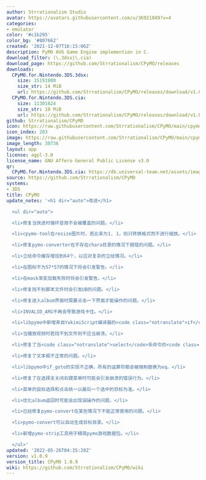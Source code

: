 ```yaml
---
author: Strrationalism Studio
avatar: https://avatars.githubusercontent.com/u/36921849?v=4
categories:
- emulator
color: '#c1b295'
color_bg: '#807662'
created: '2021-12-07T16:15:06Z'
description: PyMO AVG Game Engine implemention in C.
download_filter: (\.3dsx|\.cia)
download_page: https://github.com/Strrationalism/CPyMO/releases
downloads:
  CPyMO.for.Nintendo.3DS.3dsx:
    size: 15191800
    size_str: 14 MiB
    url: https://github.com/Strrationalism/CPyMO/releases/download/v1.0.9/CPyMO.for.Nintendo.3DS.3dsx
  CPyMO.for.Nintendo.3DS.cia:
    size: 11301824
    size_str: 10 MiB
    url: https://github.com/Strrationalism/CPyMO/releases/download/v1.0.9/CPyMO.for.Nintendo.3DS.cia
github: Strrationalism/CPyMO
icon: https://raw.githubusercontent.com/Strrationalism/CPyMO/main/cpymo-backends/3ds/icon.png
icon_index: 203
image: https://raw.githubusercontent.com/Strrationalism/CPyMO/main/cpymo-backends/3ds/banner.png
image_length: 30736
layout: app
license: agpl-3.0
license_name: GNU Affero General Public License v3.0
qr:
  CPyMO.for.Nintendo.3DS.cia: https://db.universal-team.net/assets/images/qr/cpymo-for-nintendo-3ds-cia.png
source: https://github.com/Strrationalism/CPyMO
systems:
- 3DS
title: CPyMO
update_notes: '<h1 dir="auto">改进</h1>

  <ul dir="auto">

  <li>修复当快进时循环音效不会被覆盖的问题。</li>

  <li>cpymo-tool在resize图片时，若比率为1, 1，则只转换格式而不进行缩放。</li>

  <li>修复pymo-converter在不存在chara目录的情况下报错的问题。</li>

  <li>立绘命令缓存增加到64个，以应对复杂的立绘情况。</li>

  <li>在图标不为57*57的情况下将会引发警告。</li>

  <li>在mask渐变加载失败时将会引发警告。</li>

  <li>修复找不到脚本文件时会引发UB的问题。</li>

  <li>修复进入album界面时需要点击一下界面才能操作的问题。</li>

  <li>INVALID_ARG不再会导致游戏卡住。</li>

  <li>libpymo中新增来自YukimiScript编译器的<code class="notranslate">if</code>语法。</li>

  <li>当播放视频时若找不到文件则不应当崩溃。</li>

  <li>修复了当<code class="notranslate">select</code>系命令的<code class="notranslate">init_position</code>超过选项数时会发生崩溃的问题。</li>

  <li>修复了文本框不正常的问题。</li>

  <li>libpymo中if_goto的实现不正确，所有的运算符都会被强制替换为eq。</li>

  <li>修复了在选择支关闭右键菜单时可能会引发崩溃的错误行为。</li>

  <li>菜单的鼠标选择和点击统一以最后一个选中的目标为准。</li>

  <li>优化album返回时可能会出现误操作的问题。</li>

  <li>已经修复pymo-convert在某些情况下不能正常使用的问题。</li>

  <li>pymo-convert可以自动生成目标目录。</li>

  <li>新增pymo-strip工具用于精简pymo游戏数据包。</li>

  </ul>'
updated: '2022-05-26T04:35:28Z'
version: v1.0.9
version_title: CPyMO 1.0.9
wiki: https://github.com/Strrationalism/CPyMO/wiki
---
```


